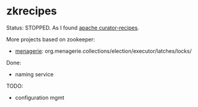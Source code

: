 zkrecipes
=========

Status: STOPPED. As I found [apache curator-recipes](http://curator.apache.org/curator-recipes/index.html).

More projects based on zookeeper:

- [menagerie](https://github.com/openUtility/menagerie): org.menagerie.collections/election/executor/latches/locks/

Done:

- naming service

TODO:

- configuration mgmt
